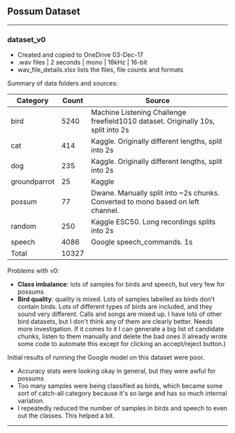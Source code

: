 ## Possum Dataset

***
### dataset_v0
* Created and copied to OneDrive 03-Dec-17
* .wav files | 2 seconds | mono | 16kHz | 16-bit
* wav_file_details.xlsx lists the files, file counts and formats

Summary of data folders and sources:

| Category |	Count | Source |
| ---------| -------| -------|
| bird | 5240 | Machine Listening Challenge freefield1010 dataset. Originally 10s, split into 2s |
| cat	| 414 | Kaggle. Originally different lengths, split into 2s |
| dog	| 235 | Kaggle. Originally different lengths, split into 2s |
| groundparrot	| 25 | Kaggle |
| possum	| 77 | Dwane. Manually split into ~2s chunks. Converted to mono based on left channel.|
| random	| 250 | Kaggle ESC50. Long recordings splits into 2s |
| speech	| 4086 | Google speech_commands. 1s |
| Total	| 10327 |  |

Problems with v0:
* **Class imbalance**: lots of samples for birds and speech, but very few for possums
* **Bird quality**: quality is mixed. Lots of samples labelled as birds don't contain birds. Lots of different types of birds are included, and they sound very different. Calls and songs are mixed up. I have lots of other bird datasets, but I don't think any of them are clearly better. Needs more investigation. If it comes to it I can generate a big list of candidate chunks, listen to them manually and delete the bad ones (I already wrote some code to automate this except for clicking an accept/reject button.)

Initial results of running the Google model on this dataset were poor.
* Accuracy stats were looking okay in general, but they were awful for possums
* Too many samples were being classified as birds, which became some sort of catch-all category because it's so large and has so much internal variation.
* I repeatedly reduced the number of samples in birds and speech to even out the classes. This helped a bit.


***
